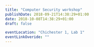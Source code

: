 ```yaml
---
title: "Computer Security workshop"
publishDate: 2018-09-21T14:38:29+01:00
date: 2018-10-08T14:38:29+01:00
draft: false

eventLocation: "Chichester 1, Lab 1"
eventLinkOveride: ""
---
```



